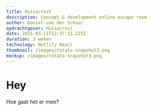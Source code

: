 ```yaml
---
title: Huisarrest
description: Concept & development online escape room
author: Daniel van der Schuur
opdrachtgever: Huisarrest
date: 2021-03-11T22:37:12.225Z
duration: 3 weken
technology: Netlify React
thumbnail: /images/rotato-snapshot3.png
mockup: /images/rotato-snapshot3.png
---
```

# Hey

Hoe gaat het er mee?